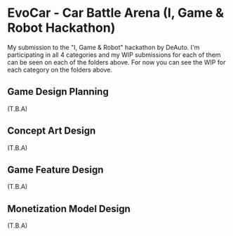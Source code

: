 # EvoCar - Car Battle Arena (I, Game &amp; Robot Hackathon)


My submission to the "I, Game &amp; Robot" hackathon by DeAuto.
I'm participating in all 4 categories and my WIP submissions for each of them can be seen on each of the folders above.
For now you can see the WIP for each category on the folders above.

## Game Design Planning

(T.B.A)

## Concept Art Design

(T.B.A)

## Game Feature Design

(T.B.A)

## Monetization Model Design

(T.B.A)
